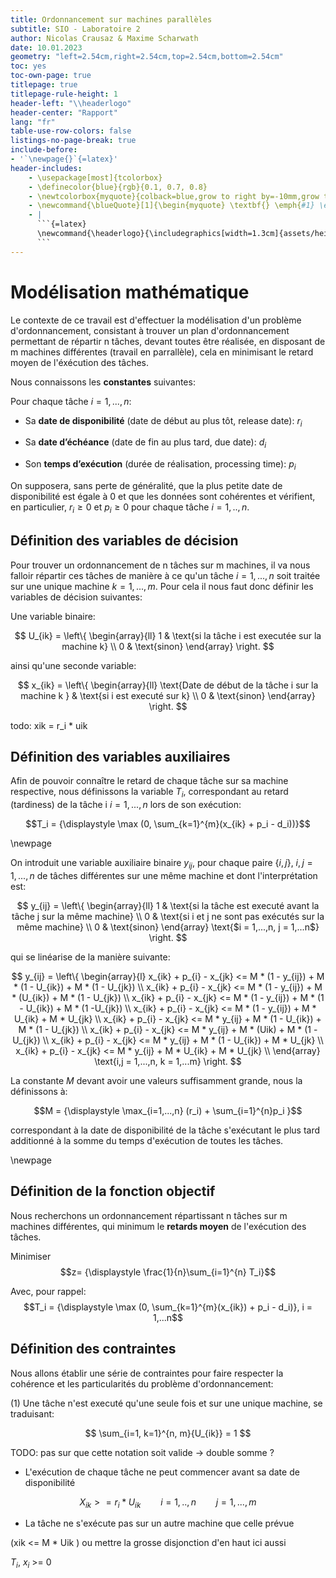 ```yaml
---
title: Ordonnancement sur machines parallèles
subtitle: SIO - Laboratoire 2
author: Nicolas Crausaz & Maxime Scharwath
date: 10.01.2023
geometry: "left=2.54cm,right=2.54cm,top=2.54cm,bottom=2.54cm"
toc: yes
toc-own-page: true
titlepage: true
titlepage-rule-height: 1
header-left: "\\headerlogo"
header-center: "Rapport"
lang: "fr"
table-use-row-colors: false
listings-no-page-break: true
include-before:
- '`\newpage{}`{=latex}'
header-includes:
    - \usepackage[most]{tcolorbox}
    - \definecolor{blue}{rgb}{0.1, 0.7, 0.8}
    - \newtcolorbox{myquote}{colback=blue,grow to right by=-10mm,grow to left by=-10mm, boxrule=0pt,boxsep=0pt,breakable}
    - \newcommand{\blueQuote}[1]{\begin{myquote} \textbf{} \emph{#1} \end{myquote}}
    - |
      ```{=latex}
      \newcommand{\headerlogo}{\includegraphics[width=1.3cm]{assets/heig.png}}
      ```
---
```

# Modélisation mathématique

Le contexte de ce travail est d'effectuer la modélisation d'un problème d'ordonnancement, consistant à trouver un plan d'ordonnancement permettant de répartir n tâches, devant toutes être réalisée, en disposant de m machines différentes (travail en parrallèle), cela en minimisant le retard moyen de l'éxécution des tâches.

Nous connaissons les **constantes** suivantes:

Pour chaque tâche $i = 1,...,n$:

- Sa **date de disponibilité** (date de début au plus tôt, release date): $r_i$

- Sa **date d’échéance** (date de fin au plus tard, due date): $d_i$

- Son **temps d’exécution** (durée de réalisation, processing time): $p_i$

On supposera, sans perte de généralité, que la plus petite date de disponibilité est égale à 0 et que les données sont cohérentes et vérifient, en particulier, $r_i \geq 0$ et $p_i \geq 0$ pour chaque tâche $i = 1,..,n$.

## Définition des variables de décision

Pour trouver un ordonnancement de n tâches sur m machines, il va nous falloir répartir ces tâches de manière à ce qu'un tâche $i = 1,...,n$ soit traitée sur une unique machine $k = 1,...,m$. Pour cela il nous faut donc définir les variables de décision suivantes:

Une variable binaire:

$$
U_{ik} = \left\{
    \begin{array}{ll}
        1 & \text{si la tâche i est executée sur la machine k} \\
        0 & \text{sinon}
    \end{array}
\right.
$$

ainsi qu'une seconde variable:

$$
x_{ik} = \left\{
    \begin{array}{ll}
        \text{Date de début de la tâche i sur la machine k } & \text{si i est executé sur k} \\
        0 & \text{sinon}
    \end{array}
\right.
$$

todo: xik = r_i * uik

## Définition des variables auxiliaires

Afin de pouvoir connaître le retard de chaque tâche sur sa machine respective, nous définissons la variable $T_i$, correspondant au retard (tardiness) de la tâche i $i = 1,...,n$ lors de son exécution:

$$T_i = {\displaystyle \max (0, \sum_{k=1}^{m}(x_{ik} + p_i - d_i))}$$

\newpage

On introduit une variable auxiliaire binaire $y_{ij}$,  pour chaque paire $\{i,j\}$, $i, j = 1,...,n$ de tâches différentes sur une même machine et dont l'interprétation est:

$$
y_{ij} = \left\{
    \begin{array}{ll}
        1 & \text{si la tâche est executé avant la tâche j sur la même machine} \\
        0 & \text{si i et j ne sont pas exécutés sur la même machine} \\
        0 & \text{sinon}
    \end{array}
    \text{$i = 1,...,n, j = 1,...n$}
\right.
$$

qui se linéarise de la manière suivante:

$$
y_{ij} = \left\{
    \begin{array}{l}
        x_{ik} + p_{i} - x_{jk} <= M * (1 - y_{ij}) + M * (1 - U_{ik}) + M * (1 - U_{jk}) \\
        x_{ik} + p_{i} - x_{jk} <= M * (1 - y_{ij}) + M * (U_{ik}) + M * (1 - U_{jk}) \\
        x_{ik} + p_{i} - x_{jk} <= M * (1 - y_{ij}) + M * (1 - U_{ik}) + M * (1 -U_{jk}) \\
        x_{ik} + p_{i} - x_{jk} <= M * (1 - y_{ij}) + M * U_{ik} + M * U_{jk} \\
        x_{ik} + p_{i} - x_{jk} <= M * y_{ij} + M * (1 - U_{ik}) + M * (1 - U_{jk}) \\
        x_{ik} + p_{i} - x_{jk} <= M * y_{ij} + M * (Uik) + M * (1 - U_{jk}) \\
        x_{ik} + p_{i} - x_{jk} <= M * y_{ij} + M * (1 - U_{ik}) + M * U_{jk} \\
        x_{ik} + p_{i} - x_{jk} <= M * y_{ij} + M * U_{ik} + M * U_{jk} \\
    \end{array}
    \text{i,j = 1,...,n, k = 1,...m}
\right.
$$

La constante $M$ devant avoir une valeurs suffisamment grande, nous la définissons à:

$$M = {\displaystyle \max_{i=1,...,n} (r_i) + \sum_{i=1}^{n}p_i }$$

correspondant à la date de disponibilité de la tâche s'exécutant le plus tard additionné à la somme du temps d'exécution de toutes les tâches.

\newpage

## Définition de la fonction objectif

Nous recherchons un ordonnancement répartissant n tâches sur m machines différentes, qui minimum le **retards moyen** de l'exécution des tâches.

Minimiser $$z= {\displaystyle \frac{1}{n}\sum_{i=1}^{n} T_i}$$

Avec, pour rappel: $$T_i = {\displaystyle \max (0, \sum_{k=1}^{m}(x_{ik}) + p_i - d_i)}, i = 1,...n$$

## Définition des contraintes

Nous allons établir une série de contraintes pour faire respecter la cohérence et les particularités du problème d'ordonnancement:

(1) Une tâche n'est executé qu'une seule fois et sur une unique machine, se traduisant:

$$ \sum_{i=1, k=1}^{n, m}{U_{ik}} = 1 $$

TODO: pas sur que cette notation soit valide -> double somme ?

<!--
$
\begin{subequations}
    \renewcommand{\theequation}{\arabic{equation}}
    \begin{align}
    Test & yolo \\
    Test & yolo
    \end{align}
\end{subequations}
$
sum Uik = 1, i 1 à n et k 1 à m
-->

  <!-- ${\displaystyle \sum_{i=1}^{n}}e_{ij} = 1 \qquad j=1,...,m$ -->

- L'exécution de chaque tâche ne peut commencer avant sa date de disponibilité

$$ X_{ik} >= r_{i} * U_{ik} \qquad i=1,..,n \qquad j=1,...,m $$

- La tâche ne s'exécute pas sur un autre machine que celle prévue

(xik <= M * Uik ) ou mettre la grosse disjonction d'en haut ici aussi

$T_i$, $x_i$ >= 0


<!-- - La tâche suivante doit être exécuté après la date de fin + le retard de la tâche précédente si les taches i et j sont sur la même machine

Disjonction:


Ainsi on a pour tout couple de tâche $\{i,j\}$

  $x_i + p_i + T_i − x_j <= M(1 − y_{ij})$

  $x_j + p_j + T_j − x_i <= M y_{ij}$

  $\qquad i=1,...,n, j=1,...,m$ -->

<!-- multiplier par $e_{ij}$


// TODO: il faut trouver comment ajouter à la disjonction comment appliquer uniquement ces deux contraintes seulement si i et j sont sur la même machine

meme machine = ei1 + ej1 = 2



pour chaque paire {i, j} de tâches différentes SI elle sont sur la même machine
  , soit la tâche i termine son exécution
  avant que la tâche j ne débute la sienne soit c’est l’inverse


Non négativité de






-----

kdo de noel de $JF_{heche}$:

Uik: 1 si tache i s'execute sur machine k, 0 sinon
Pour une paire {i,j} de tache que vaut 2-Uik-Ujk ?

Xik = date de debut de i sur k si i est executé sur k, 0 sinon

Contrainte Xik = 0 si Uik = 0:

xik <= M * Uik

i ne debute pas son execution avant sa date

Xik > ri * Uik k = 1 à m ( car r1 est une constante )

décision: où et quand

---- -->